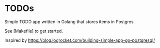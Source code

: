 # TODOs

Simple TODO app written in Golang that stores items in Postgres. 

See [Makefile] to get started.

Inspired by https://blog.logrocket.com/building-simple-app-go-postgresql/